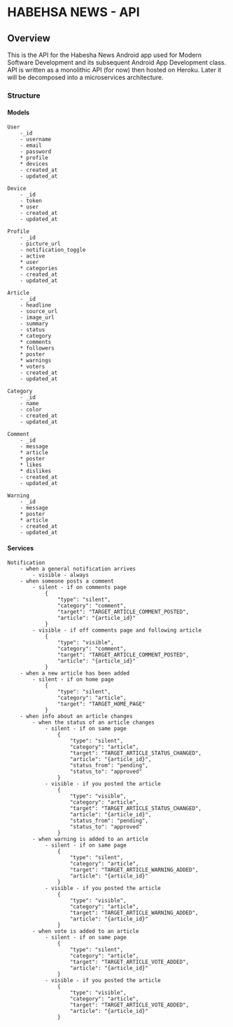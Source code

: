 # HABEHSA NEWS - API

## Overview
This is the API for the Habesha News Android app used for Modern Software
Development and its subsequent Android App Development class. API is
written as a monolithic API (for now) then hosted on Heroku. Later it will
be decomposed into a microservices architecture.

### Structure
#### Models
    User
        -_id
        - username
        - email
        - password
        * profile
        * devices
        - created_at
        - updated_at

    Device
        - _id
        - token
        * user
        - created_at
        - updated_at

    Profile
        - _id
        - picture_url
        - notification_toggle
        - active
        * user
        * categories
        - created_at
        - updated_at

    Article
        - _id
        - headline
        - source_url
        - image_url
        - summary
        - status
        * category
        * comments
        * followers
        * poster
        * warnings
        * voters
        - created_at
        - updated_at

    Category
        - _id
        - name
        - color
        - created_at
        - updated_at

    Comment
        - _id
        - message
        * article
        * poster
        * likes
        * dislikes
        - created_at
        - updated_at

    Warning
        - _id
        - message
        * poster
        * article
        - created_at
        - updated_at

#### Services
    Notification
        - when a general notification arrives
            - visible - always
        - when someone posts a comment
            - silent - if on comments page
                {
                    "type": "silent",
                    "category": "comment",
                    "target": "TARGET_ARTICLE_COMMENT_POSTED",
                    "article": "{article_id}"
                }
            - visible - if off comments page and following article
                {
                    "type": "visible",
                    "category": "comment",
                    "target": "TARGET_ARTICLE_COMMENT_POSTED",
                    "article": "{article_id}"
                }
        - when a new article has been added
            - silent - if on home page
                {
                    "type": "silent",
                    "category": "article",
                    "target": "TARGET_HOME_PAGE"
                }
        - when info about an article changes
            - when the status of an article changes
                - silent - if on same page
                    {
                        "type": "silent",
                        "category": "article",
                        "target": "TARGET_ARTICLE_STATUS_CHANGED",
                        "article": "{article_id}",
                        "status_from": "pending",
                        "status_to": "approved"
                    }
                - visible - if you posted the article
                    {
                        "type": "visible",
                        "category": "article",
                        "target": "TARGET_ARTICLE_STATUS_CHANGED",
                        "article": "{article_id}",
                        "status_from": "pending",
                        "status_to": "approved"
                    }
            - when warning is added to an article
                - silent - if on same page
                    {
                        "type": "silent",
                        "category": "article",
                        "target": "TARGET_ARTICLE_WARNING_ADDED",
                        "article": "{article_id}"
                    }
                - visible - if you posted the article
                    {
                        "type": "visible",
                        "category": "article",
                        "target": "TARGET_ARTICLE_WARNING_ADDED",
                        "article": "{article_id}"
                    }
            - when vote is added to an article
                - silent - if on same page
                    {
                        "type": "silent",
                        "category": "article",
                        "target": "TARGET_ARTICLE_VOTE_ADDED",
                        "article": "{article_id}"
                    }
                - visible - if you posted the article
                    {
                        "type": "visible",
                        "category": "article",
                        "target": "TARGET_ARTICLE_VOTE_ADDED",
                        "article": "{article_id}"
                    }